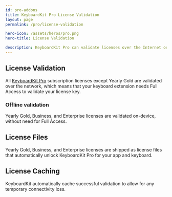 ```yaml
---
id: pro-addons
title: KeyboardKit Pro License Validation
layout: page
permalink: /pro/license-validation

hero-icon: /assets/heros/pro.png
hero-title: License Validation

description: KeyboardKit Pro can validate licenses over the Internet or on-device 
---
```


## License Validation

All [KeyboardKit Pro](/pro) subscription licenses except Yearly Gold are validated over the network, which means that your keyboard extension needs Full Access to validate your license key.

### Offline validation

Yearly Gold, Business, and Enterprise licenses are validated on-device, without need for Full Access.


## License Files

Yearly Gold, Business, and Enterprise licenses are shipped as license files that automatically unlock KeyboardKit Pro for your app and keyboard.


## License Caching

KeyboardKit automatically cache successful validation to allow for any temporary connectivity loss.